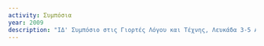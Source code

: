 ```yaml
---
activity: Συμπόσια
year: 2009
description: "ΙΔ' Συμπόσιο στις Γιορτές Λόγου και Τέχνης, Λευκάδα 3-5 Αυγούστου 2009, *Οι αφανείς της λευκαδίτικης ιστορίας.* Τα [*Πρακτικά*](/publications/praktika_symposiwn/praktika_symposiou_14.html) εκδόθηκαν το 2010."
---
```

